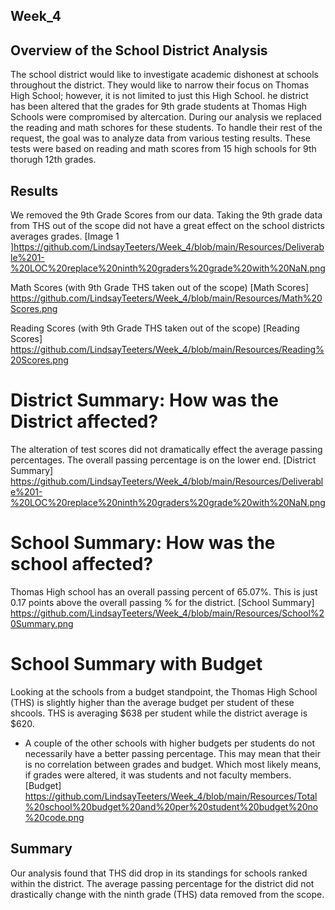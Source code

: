 ## Week_4

## Overview of the School District Analysis
The school district would like to investigate academic dishonest at schools throughout the district. They would like to narrow their focus on Thomas High School; however, it is not limited to just this High School. he district has been altered that the grades for 9th grade students at Thomas High Schools were compromised by altercation. During our analysis we replaced the reading and math schores for these students. To handle their rest of the request, the goal was to analyze data from various testing results. These tests were based on reading and math scores from 15 high schools for 9th thorugh 12th grades.  

## Results

We removed the 9th Grade Scores from our data. Taking the 9th grade data from THS out of the scope did not have a great effect on the school districts averages grades. 
[Image 1 ]https://github.com/LindsayTeeters/Week_4/blob/main/Resources/Deliverable%201-%20LOC%20replace%20ninth%20graders%20grade%20with%20NaN.png

Math Scores (with 9th Grade THS taken out of the scope)
[Math Scores] https://github.com/LindsayTeeters/Week_4/blob/main/Resources/Math%20Scores.png

Reading Scores (with 9th Grade THS taken out of the scope)
[Reading Scores] https://github.com/LindsayTeeters/Week_4/blob/main/Resources/Reading%20Scores.png

# District Summary: How was the District affected?
The alteration of test scores did not dramatically effect the average passing percentages. The overall passing percentage is on the lower end.
[District Summary] https://github.com/LindsayTeeters/Week_4/blob/main/Resources/Deliverable%201-%20LOC%20replace%20ninth%20graders%20grade%20with%20NaN.png

# School Summary: How was the school affected?
Thomas High school has an overall passing percent of 65.07%. This is just 0.17 points above the overall passing % for the district. 
[School Summary] https://github.com/LindsayTeeters/Week_4/blob/main/Resources/School%20Summary.png


# School Summary with Budget

Looking at the schools from a budget standpoint, the Thomas High School (THS) is slightly higher than the average budget per student of these shcools. THS is averaging $638 per student while the district average is $620.
  - A couple of the other schools with higher budgets per students do not necessarily have a better passing percentage. This may mean that their is no correlation between grades and budget. Which most likely means, if grades were altered, it was students and not faculty members. [Budget] https://github.com/LindsayTeeters/Week_4/blob/main/Resources/Total%20school%20budget%20and%20per%20student%20budget%20no%20code.png
  
## Summary
Our analysis found that THS did drop in its standings for schools ranked within the district. The average passing percentage for the district did not drastically change with the ninth grade (THS) data removed from the scope. 
